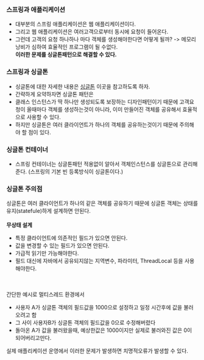 ### 스프링과 애플리케이션
- 대부분의 스프링 애플리케이션은 웹 애플리케이션이다.
- 그리고 웹 애플리케이션은 여러고객으로부터 동시에 요청이 들어온다.
- 그런데 고객의 요청 하나하나 마다 객체를 생성해야한다면 어떻게 될까? -> 메모리 낭비가 심하여 효율적인 프로그램이 될 수없다.
<br> **이러한 문제를 싱글톤패턴으로 해결할 수 있다.**
### 스프링과 싱글톤
- 싱글톤에 대한 자세한 내용은 [싱글톤](https://github.com/GukSense/TIL/blob/main/Java/Object-Oriented%20Programming(%EA%B0%9D%EC%B2%B4%EC%A7%80%ED%96%A5)/singleton.md) 이곳을 참고하도록 하자.
- 간략하게 요약하자면 싱글톤 패턴은
 - 클래스 인스턴스가 딱 하나만 생성되도록 보장하는 디자인패턴이기 때문에 고객요청이 올때마다 객체를 생성하는것이 아니라, 이미 만들어진 객체를 공유해서 효율적으로 사용할 수 있다. 
 - 하지만 싱글톤은 여러 클라이언트가 하나의 객체를 공유하는것이기 때문에 주의해야 할 점이 있다.
### 싱글톤 컨테이너
- 스프링 컨테이너는 싱글톤패턴 적용없이 알아서 객체인스턴스를 싱글톤으로 관리해준다. (스프링의 기본 빈 등록방식이 싱글톤이다.)
### 싱글톤 주의점
싱글톤은 여러 클라이언트가 하나의 같은 객체를 공유하기 때문에 싱글톤 객체는 상태를 유지(statefule)하게 설계하면 안된다.
<br><br>**무상태 설계**
- 특정 클라이언트에 의존적인 필드가 있으면 안된다.
- 값을 변경할 수 있는 필드가 있으면 안된다.
- 가급적 읽기만 가능해야한다.
- 필드 대신에 자바에서 공유되지않는 지역변수, 파라미터, ThreadLocal 등을 사용해야한다.

<br>
<br>
간단한 예시로 멀티스레드 환경에서
<br>

- 사용자 A가 싱글톤 객체의 필드값을 1000으로 설정하고 일정 시간후에 값을 불러오려고 함
- 그 사이 사용자B가 싱글톤 객체의 필드값을 0으로 수정해버렸다
- 돌아온 A가 값을 불러왔을때, 예상한값은 1000이지만 실제로 불러와진 값은 0이 되어버리고만다.

실제 애플리케이션 운영에서 이러한 문제가 발생하면 치명적오류가 발생할 수 있다. 



